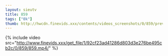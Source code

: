 ```yaml
--- 
layout: sieutv
title: 859
tags: ["0k"]
thumb: http://hwcdn.finevids.xxx/contents/videos_screenshots/0/859/preview.mp4.jpg
---
```

{% include video src="http://www.finevids.xxx/get_file/1/92cf23ad41286d803d3e276be495cb2c/0/859/859.mp4/" %} 

